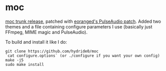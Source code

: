 # moc
[moc trunk release](svn://svn.daper.net/moc/trunk), patched with [eoranged's PulseAudio patch](http://moc.daper.net/node/831). Added two themes and a file containing configure parameters I use (basically just FFmpeg, MIME magic and PulseAudio).

To build and install it like I do:

```
git clone https://github.com/hydride0/moc
`cat configure.options` (or ./configure if you want your own config)
make -j5
sudo make install
```

